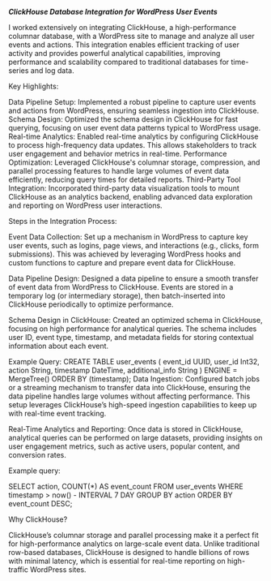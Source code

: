 _****ClickHouse Database Integration for WordPress User Events****_

I worked extensively on integrating ClickHouse, a high-performance columnar database, with a WordPress site to manage and analyze all user events and actions. This integration enables efficient tracking of user activity and provides powerful analytical capabilities, improving performance and scalability compared to traditional databases for time-series and log data.

Key Highlights:

Data Pipeline Setup: Implemented a robust pipeline to capture user events and actions from WordPress, ensuring seamless ingestion into ClickHouse.
Schema Design: Optimized the schema design in ClickHouse for fast querying, focusing on user event data patterns typical to WordPress usage.
Real-time Analytics: Enabled real-time analytics by configuring ClickHouse to process high-frequency data updates. This allows stakeholders to track user engagement and behavior metrics in real-time.
Performance Optimization: Leveraged ClickHouse's columnar storage, compression, and parallel processing features to handle large volumes of event data efficiently, reducing query times for detailed reports.
Third-Party Tool Integration: Incorporated third-party data visualization tools to mount ClickHouse as an analytics backend, enabling advanced data exploration and reporting on WordPress user interactions.


Steps in the Integration Process:

Event Data Collection: Set up a mechanism in WordPress to capture key user events, such as logins, page views, and interactions (e.g., clicks, form submissions). This was achieved by leveraging WordPress hooks and custom functions to capture and prepare event data for ClickHouse.

Data Pipeline Design: Designed a data pipeline to ensure a smooth transfer of event data from WordPress to ClickHouse. Events are stored in a temporary log (or intermediary storage), then batch-inserted into ClickHouse periodically to optimize performance.

Schema Design in ClickHouse: Created an optimized schema in ClickHouse, focusing on high performance for analytical queries. The schema includes user ID, event type, timestamp, and metadata fields for storing contextual information about each event.

Example Query:
CREATE TABLE user_events (
    event_id UUID,
    user_id Int32,
    action String,
    timestamp DateTime,
    additional_info String
) ENGINE = MergeTree()
ORDER BY (timestamp);
Data Ingestion: Configured batch jobs or a streaming mechanism to transfer data into ClickHouse, ensuring the data pipeline handles large volumes without affecting performance. This setup leverages ClickHouse’s high-speed ingestion capabilities to keep up with real-time event tracking.

Real-Time Analytics and Reporting: Once data is stored in ClickHouse, analytical queries can be performed on large datasets, providing insights on user engagement metrics, such as active users, popular content, and conversion rates.

Example query:

SELECT action, COUNT(*) AS event_count 
FROM user_events 
WHERE timestamp > now() - INTERVAL 7 DAY 
GROUP BY action 
ORDER BY event_count DESC;




Why ClickHouse?

ClickHouse’s columnar storage and parallel processing make it a perfect fit for high-performance analytics on large-scale event data. Unlike traditional row-based databases, ClickHouse is designed to handle billions of rows with minimal latency, which is essential for real-time reporting on high-traffic WordPress sites.
